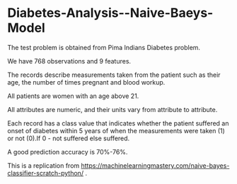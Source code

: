 # Diabetes-Analysis--Naive-Baeys-Model

The test problem is obtained from Pima Indians Diabetes problem.

We have 768 observations and 9 features.

The records describe measurements taken from the patient such as their age, the number of times pregnant and blood workup.

All patients are women with an age above 21.

All attributes are numeric, and their units vary from attribute to attribute.

Each record has a class value that indicates whether the patient suffered an onset of diabetes within 5 years of when the measurements were taken (1) or not (0).If 0 - not suffered else suffered.

A good prediction accuracy is 70%-76%.

This is a replication from https://machinelearningmastery.com/naive-bayes-classifier-scratch-python/ .
